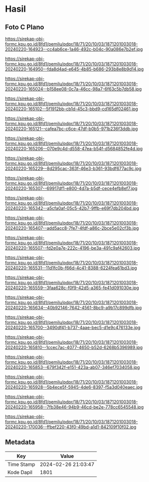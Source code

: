# Hasil

## Foto C Plano

https://sirekap-obj-formc.kpu.go.id/8fd1/pemilu/pdpr/18/71/20/10/03/1871201003018-20240220-164923--cc4ab6ce-1a46-492c-b04c-90a086e7b2ef.jpg

https://sirekap-obj-formc.kpu.go.id/8fd1/pemilu/pdpr/18/71/20/10/03/1871201003018-20240220-164950--fda8d4ad-e645-4b85-b686-293b8e8b9d14.jpg

https://sirekap-obj-formc.kpu.go.id/8fd1/pemilu/pdpr/18/71/20/10/03/1871201003018-20240220-165024--b158ee08-0c7a-46cc-98a7-6f63c5b7db58.jpg

https://sirekap-obj-formc.kpu.go.id/8fd1/pemilu/pdpr/18/71/20/10/03/1871201003018-20240220-165102--5f1912bb-cb1d-45c3-bbd9-cd165df02461.jpg

https://sirekap-obj-formc.kpu.go.id/8fd1/pemilu/pdpr/18/71/20/10/03/1871201003018-20240220-165121--cafea7bc-c6ce-47df-b0b5-971b236f3ddb.jpg

https://sirekap-obj-formc.kpu.go.id/8fd1/pemilu/pdpr/18/71/20/10/03/1871201003018-20240220-165206--070e9c4d-d558-47ea-b54f-d5684852fe4d.jpg

https://sirekap-obj-formc.kpu.go.id/8fd1/pemilu/pdpr/18/71/20/10/03/1871201003018-20240220-165229--8d295cac-363f-46e3-b361-93bdf677ac9c.jpg

https://sirekap-obj-formc.kpu.go.id/8fd1/pemilu/pdpr/18/71/20/10/03/1871201003018-20240220-165307--69917df1-e800-4d7a-b5df-cece4efb8ef7.jpg

https://sirekap-obj-formc.kpu.go.id/8fd1/pemilu/pdpr/18/71/20/10/03/1871201003018-20240220-165342--a5cfa0af-05c5-42b7-9ffb-e69f7db204bd.jpg

https://sirekap-obj-formc.kpu.go.id/8fd1/pemilu/pdpr/18/71/20/10/03/1871201003018-20240220-165407--add5acc8-7fe7-4fdf-a86c-2bce5e02cf3b.jpg

https://sirekap-obj-formc.kpu.go.id/8fd1/pemilu/pdpr/18/71/20/10/03/1871201003018-20240220-165507--fd2e0a7e-222c-4196-be3a-491c9af42603.jpg

https://sirekap-obj-formc.kpu.go.id/8fd1/pemilu/pdpr/18/71/20/10/03/1871201003018-20240220-165531--11d1fc0b-f66d-4c41-8388-6224fea61bd3.jpg

https://sirekap-obj-formc.kpu.go.id/8fd1/pemilu/pdpr/18/71/20/10/03/1871201003018-20240220-165559--3faa628c-f0f9-42d5-a365-fe41d091030e.jpg

https://sirekap-obj-formc.kpu.go.id/8fd1/pemilu/pdpr/18/71/20/10/03/1871201003018-20240220-165634--40b92146-7642-4561-8bc9-a9b17c899dfb.jpg

https://sirekap-obj-formc.kpu.go.id/8fd1/pemilu/pdpr/18/71/20/10/03/1871201003018-20240220-165700--3490df41-b737-4aae-bec5-d1e9c476133e.jpg

https://sirekap-obj-formc.kpu.go.id/8fd1/pemilu/pdpr/18/71/20/10/03/1871201003018-20240220-165810--1ccec7ac-4077-4650-b52d-6268b5396989.jpg

https://sirekap-obj-formc.kpu.go.id/8fd1/pemilu/pdpr/18/71/20/10/03/1871201003018-20240220-165853--679f342f-e151-423a-ab07-346ef7034058.jpg

https://sirekap-obj-formc.kpu.go.id/8fd1/pemilu/pdpr/18/71/20/10/03/1871201003018-20240220-165928--5b4ece5f-5945-4de6-8397-f5a3d040eaec.jpg

https://sirekap-obj-formc.kpu.go.id/8fd1/pemilu/pdpr/18/71/20/10/03/1871201003018-20240220-165958--7fb38e46-94b9-46cd-be2e-778cc6545548.jpg

https://sirekap-obj-formc.kpu.go.id/8fd1/pemilu/pdpr/18/71/20/10/03/1871201003018-20240220-170036--ffbef220-43f0-49bd-a1d1-842109f10f02.jpg


## Metadata

| Key        | Value               |
| ---------- | ------------------- |
| Time Stamp | 2024-02-26 21:03:47 |
| Kode Dapil | 1801                |




